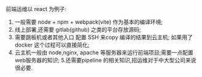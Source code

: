 
前端运维以 react 为例子: 
1. 一般需要 node + npm + webpack(vite) 作为基本的编译环境;
2. 线上部署,还需要 gitlab(github) 之类的平台存放源码;
3. 需要跳板机或者其他入口 配置 SSH 来copy 编译的结果到云主机; 如果用了docker 这个过程可以直接简化;
4. 云主机一般由 node,nginx, apache 等服务器来运行前端项目;需要一点配置web服务器的知识;
5.还需要pipeline 的相关知识,招运维对于中大型公司来说很必要.
